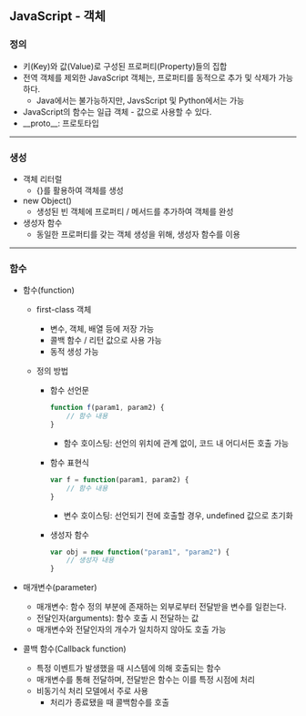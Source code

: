 ## JavaScript - 객체

### 정의

- 키(Key)와 값(Value)로 구성된 프로퍼티(Property)들의 집합
- 전역 객체를 제외한 JavaScript 객체는, 프로퍼티를 동적으로 추가 및 삭제가 가능하다. 
  - Java에서는 불가능하지만, JavsScript 및 Python에서는 가능
- JavaScript의 함수는 일급 객체 - 값으로 사용할 수 있다. 
- \_\_proto__: 프로토타입

---

### 생성

- 객체 리터럴
  - {}를 활용하여 객체를 생성
- new Object()
  - 생성된 빈 객체에 프로퍼티 / 메서드를 추가하여 객체를 완성
- 생성자 함수
  - 동일한 프로퍼티를 갖는 객체 생성을 위해, 생성자 함수를 이용

---

### 함수

- 함수(function)

  - first-class 객체

    - 변수, 객체, 배열 등에 저장 가능
    - 콜백 함수 / 리턴 값으로 사용 가능
    - 동적 생성 가능

  - 정의 방법

    - 함수 선언문

      ```javascript
      function f(param1, param2) {
          // 함수 내용
      }
      ```

      - 함수 호이스팅: 선언의 위치에 관계 없이, 코드 내 어디서든 호출 가능

    - 함수 표현식

      ```javascript
      var f = function(param1, param2) {
          // 함수 내용
      }
      ```

      - 변수 호이스팅: 선언되기 전에 호출할 경우, undefined 값으로 초기화

    - 생성자 함수

      ```javascript
      var obj = new function("param1", "param2") {
          // 생성자 내용
      }
      ```

- 매개변수(parameter)

  - 매개변수: 함수 정의 부분에 존재하는 외부로부터 전달받을 변수를 일컫는다. 
  - 전달인자(arguments): 함수 호출 시 전달하는 값
  - 매개변수와 전달인자의 개수가 일치하지 않아도 호출 가능

- 콜백 함수(Callback function)

  - 특정 이벤트가 발생했을 때 시스템에 의해 호출되는 함수
  - 매개변수를 통해 전달하며, 전달받은 함수는 이를 특정 시점에 처리
  - 비동기식 처리 모델에서 주로 사용
    - 처리가 종료됐을 때 콜백함수를 호출